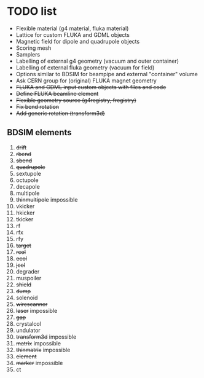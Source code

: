 # TODO list

* Flexible material (g4 material, fluka material)
* Lattice for custom FLUKA and GDML objects 
* Magnetic field for dipole and quadrupole objects 
* Scoring mesh 
* Samplers 
* Labelling of external g4 geometry (vacuum and outer container)
* Labelling of external fluka geometry (vacuum for field)
* Options similar to BDSIM for beampipe and external "container" volume
* Ask CERN group for (original) FLUKA magnet geometry
* ~~FLUKA and GDML input custom objects with files and code~~
* ~~Define FLUKA beamline element~~
* ~~Flexible geometry source (g4registry, fregistry)~~
* ~~Fix bend rotation~~ 
* ~~Add generic rotation (transform3d)~~

## BDSIM elements

1. ~~drift~~
2. ~~rbend~~
3. ~~sbend~~
4. ~~quadrupole~~
5. sextupole
6. octupole
7. decapole
8. multipole
9. ~~thinmultipole~~ impossible
10. vkicker
11. hkicker
12. tkicker
13. rf
14. rfx
15. rfy
17. ~~target~~
18. ~~rcol~~
19. ~~ecol~~
20. ~~jcol~~
21. degrader
22. muspoiler
23. ~~shield~~
24. ~~dump~~
25. solenoid
26. ~~wirescanner~~
27. ~~laser~~ impossible
28. ~~gap~~
29. crystalcol
30. undulator
31. ~~transform3d~~ impossible
32. ~~matrix~~ impossible
33. ~~thinmatrix~~ impossible
34. ~~element~~
35. ~~marker~~ impossible
36. ct